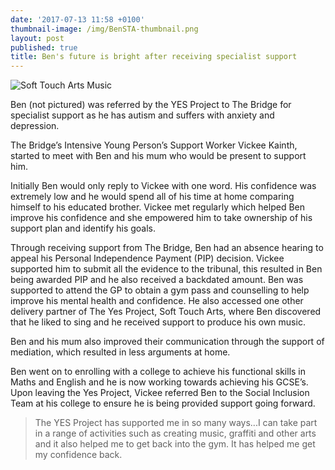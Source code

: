 ```yaml
---
date: '2017-07-13 11:58 +0100'
thumbnail-image: /img/BenSTA-thumbnail.png
layout: post
published: true
title: Ben's future is bright after receiving specialist support
---
```

![Soft Touch Arts Music]({{site.baseurl}}/img/BenSTA-fullsize-web.png)

Ben (not pictured) was referred by the YES Project to The Bridge for specialist support as he has autism and suffers with anxiety and depression. 

The Bridge’s Intensive Young Person’s Support Worker Vickee Kainth, started to meet with Ben and his mum who would be present to support him. 

Initially Ben would only reply to Vickee with one word.  His confidence was extremely low and he would spend all of his time at home comparing himself to his educated brother. Vickee met regularly which helped Ben improve his confidence and she empowered him to take ownership of his support plan and identify his goals.

Through receiving support from The Bridge, Ben had an absence hearing to appeal his Personal Independence Payment (PIP) decision. Vickee supported him to submit all the evidence to the tribunal, this resulted in Ben being awarded PIP and he also received a backdated amount.
Ben was supported to attend the GP to obtain a gym pass and counselling to help improve his mental health and confidence. He also accessed one other delivery partner of The Yes Project, Soft Touch Arts, where Ben discovered that he liked to sing and he received support to produce his own music.

Ben and his mum also improved their communication through the support of mediation, which resulted in less arguments at home.

Ben went on to enrolling with a college to achieve his functional skills in Maths and English and he is now working towards achieving his GCSE’s. Upon leaving the Yes Project, Vickee referred Ben to the Social Inclusion Team at his college to ensure he is being provided support going forward.

> The YES Project has supported me in so many ways...I can take part in a range of activities such as creating music, graffiti and other arts and it also helped me to get back into the gym. It has helped me get my confidence back.
